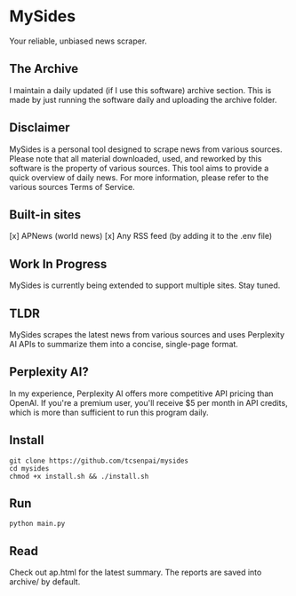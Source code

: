 # MySides

 Your reliable, unbiased news scraper. 

## The Archive

I maintain a daily updated (if I use this software) archive section. This is made by just running the software daily and uploading the archive folder.

## Disclaimer

MySides is a personal tool designed to scrape news from various sources. Please note that all material downloaded, used, and reworked by this software is the property of various sources. This tool aims to provide a quick overview of daily news. For more information, please refer to the various sources Terms of Service.

## Built-in sites

[x] APNews (world news)
[x] Any RSS feed (by adding it to the .env file)

## Work In Progress

MySides is currently being extended to support multiple sites.
Stay tuned.

## TLDR

MySides scrapes the latest news from various sources and uses Perplexity AI APIs to summarize them into a concise, single-page format.

## Perplexity AI?

In my experience, Perplexity AI offers more competitive API pricing than OpenAI. If you're a premium user, you'll receive $5 per month in API credits, which is more than sufficient to run this program daily.

## Install

    git clone https://github.com/tcsenpai/mysides
    cd mysides
    chmod +x install.sh && ./install.sh

## Run

    python main.py

## Read

Check out ap.html for the latest summary. The reports are saved into archive/ by default.
